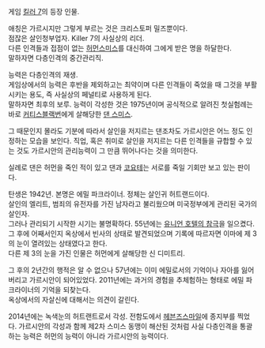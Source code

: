 게임 [킬러 7](%ED%82%AC%EB%9F%AC%207.md)의 등장 인물.

애칭은 가르시지만 그렇게 부르는 것은 크리스토퍼 밀즈뿐이다.  
점잖은 살인청부업자. Killer 7의 사실상의 리더.  
다른 인격들과 접점이 없는 [허먼스미스](%ED%97%88%EB%A8%BC%20%EC%8A%A4%EB%AF%B8%EC%8A%A4.md)를 대신하여 그에게 받은 명을
하달한다.  
말하자면 다층인격의 중간관리직.

능력은 다층인격의 재생.  
게임상에서의 능력은 후반을 제외하고는 최약이며 다른 인격들이 죽었을 때 그것을 부활시키는 용도, 즉 사실상의 페널티로 사용하게 된다.  
말하자면 최후의 보루. 능력이 각성한 것은 1975년이며 공식적으로 알려진 첫실험례는 바로 [커티스블랙번](%EC%BB%A4%ED%8B%B0%EC%8A%A4%20%EB%B8%94%EB%9E%99%EB%B2%88.md)에게 살해당한
[댄 스미스](%EB%8C%84%20%EC%8A%A4%EB%AF%B8%EC%8A%A4.md).

그 때문인지 몰라도 기분에 따라서 살인을 저지르는 댄조차도 가르시안은 어느 정도 인정하는 모습을 보인다. 직업, 혹은 취미로 살인을 저지르는
다른 인격들을 규합할 수 있는 것도 가르시안의 관리능력이 그 만큼 뛰어나다는 것을 의미한다.  

실례로 댄은 허먼을 죽인 적이 있고 댄과
[코요테](%EC%BD%94%EC%9A%94%ED%85%8C%20%EC%8A%A4%EB%AF%B8%EC%8A%A4.md)는 서로를 죽일
기회만 보고 있는 판이다.

탄생은 1942년. 본명은 에밀 파크라이너. 정체는 살인귀 허트랜드이다.  
살인의 엘리트, 범죄의 유전자를 가진 남자라고 불리웠으며 미국정부에게 관리된 국가의 살인자.  
그러나 관리되기 시작한 시기는 불명확하다. 55년에는 [유니언 호텔의 참극](%EC%9C%A0%EB%8B%88%EC%96%B8%20%ED%98%B8%ED%85%94%EC%9D%98%20%EC%B0%B8%EA%B7%B9.md)을 일으켰다. 그 후에 어째서인지 옥상에서 빈사의
상태로 발견되었으며 기록에 따르자면 이마에 제 3의 눈이 열려있는 상태였다고 한다.  
다른 제 3의 눈을 가진 인물은 허먼에게 살해당한 신 디미트리.

그 후의 2년간의 행적은 알 수 없으나 57년에는 이미 에밀로서의 기억이나 자아를 잃어버리고 가르시안이 되어있었다. 2011년에는 과거의
경험을 추체험하는 형태로 에밀 파크라이너의 기억을 되찾는다.  
옥상에서의 자살신에 대해서는 의견이 갈린다.

2014년에는 녹색눈의 허트랜트로서 각성. 전함도에서 [헤븐즈스마일](%ED%97%A4%EB%B8%90%EC%A6%88%20%EC%8A%A4%EB%A7%88%EC%9D%BC.md)에 종지부를
찍었다. 가르시안의 각성과 함께 제2차 스미스 동맹이 해산된 것처럼 사실 다층인격을 통괄하는 능력은 허먼의 능력이 아니라 가르시안의
능력이다.

